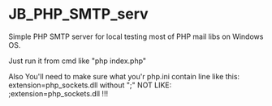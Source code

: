 # JB_PHP_SMTP_serv

Simple PHP SMTP server for local testing most of PHP mail libs on Windows OS.

Just run it from cmd like "php index.php"

Also You'll need to make sure what you'r php.ini contain line like this:
extension=php_sockets.dll
without ";"
NOT LIKE:
;extension=php_sockets.dll
!!!